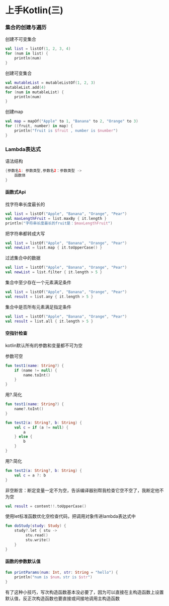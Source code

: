 # 上手Kotlin(三)

### 集合的创建与遍历

创建不可变集合

```kotlin
val list = listOf(1, 2, 3, 4)
for (num in list) {
	println(num)
}
```

创建可变集合

```kotlin
val mutableList = mutableListOf(1, 2, 3)
mutableList.add(4)
for (num in mutableList) {
	println(num)
}
```

创建map

```kotlin
val map = mapOf("Apple" to 1, "Banana" to 2, "Orange" to 3)
for ((fruit, number) in map) {
	println("fruit is $fruit , number is $number")
}
```

### Lambda表达式

语法结构

```kotlin
{参数名1: 参数类型,参数名2：参数类型 -> 
	函数体
}
```

#### 函数式Api

找字符串长度最长的

```kotlin
val list = listOf("Apple", "Banana", "Orange", "Pear")
val maxLengthFruit = list.maxBy { it.length }
println("字符串长度最长的fruit是：$maxLengthFruit")
```

把字符串都转成大写

```kotlin
val list = listOf("Apple", "Banana", "Orange", "Pear")
val newList = list.map { it.toUpperCase() }
```

过滤集合中的数据

```kotlin
val list = listOf("Apple", "Banana", "Orange", "Pear")
val newList = list.filter { it.length > 5 }
```

集合中至少存在一个元素满足条件

```kotlin
val list = listOf("Apple", "Banana", "Orange", "Pear")
val result = list.any { it.length > 5 }
```

集合中是否所有元素满足指定条件

```kotlin
val list = listOf("Apple", "Banana", "Orange", "Pear")
val result = list.all { it.length > 5 }
```

#### 空指针检查

kotlin默认所有的参数和变量都不可为空

参数可空

```kotlin
fun test1(name: String?) {
    if (name != null) {
        name.toInt()
    }
}
```

用?.简化

```kotlin
fun test1(name: String?) {
    name?.toInt()
}
```

```kotlin
fun test2(a: String?, b: String) {
    val c = if (a != null) {
        a
    } else {
        b
    }
}
```

用?:简化

```kotlin
fun test2(a: String?, b: String) {
    val c = a ?: b
}
```

非空断言：断定变量一定不为空，告诉编译器别帮我检查它空不空了，我断定他不为空

```kotlin
val result = content!!.toUpperCase()
```

使用let标准函数优化空检查代码，把调用对象传进lambda表达式中

```kotlin
fun doStudy(study: Study) {
    study?.let { stu -> 
         stu.read()
         stu.write()
    }
}
```

#### 函数的参数默认值

```kotlin
fun printParams(num: Int, str: String = "hello") {
    println("num is $num，str is $str")
}
```

有了这种小技巧，写次构造函数基本没必要了，因为可以直接在主构造函数上设置默认值，反正次构造函数也要直接或间接地调用主构造函数